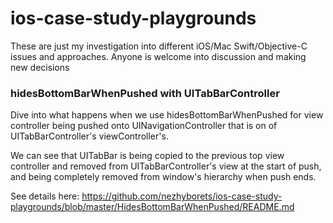 # ios-case-study-playgrounds
These are just my investigation into different iOS/Mac Swift/Objective-C issues and approaches. Anyone is welcome into discussion and making new decisions

### hidesBottomBarWhenPushed with UITabBarController
Dive into what happens when we use hidesBottomBarWhenPushed for view controller being pushed onto UINavigationController that is on of UITabBarController's viewController's.

We can see that UITabBar is being copied to the previous top view controller and removed from UITabBarController's view at the start of push, and being completely removed from window's hierarchy when push ends.

See details here: https://github.com/nezhyborets/ios-case-study-playgrounds/blob/master/HidesBottomBarWhenPushed/README.md
